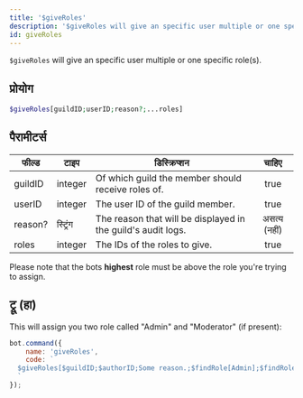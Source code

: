 ```yaml
---
title: '$giveRoles'
description: '$giveRoles will give an specific user multiple or one specific role(s).'
id: giveRoles
---
```


`$giveRoles` will give an specific user multiple or one specific role(s).

## प्रोयोग

```php
$giveRoles[guildID;userID;reason?;...roles]
```

## पैरामीटर्स

| फील्ड   | टाइप     | डिस्क्रिप्शन                                                 |    चाहिए     |
| ------- | -------- | ------------------------------------------------------------ |:------------:|
| guildID | integer  | Of which guild the member should receive roles of.           |     true     |
| userID  | integer  | The user ID of the guild member.                             |     true     |
| reason? | स्ट्रिंग | The reason that will be displayed in the guild's audit logs. | असत्य (नहीं) |
| roles   | integer  | The IDs of the roles to give.                                |     true     |

Please note that the bots **highest** role must be above the role you're trying to assign.

## ट्रू (हा)

This will assign you two role called "Admin" and "Moderator" (if present):

```javascript
bot.command({
    name: 'giveRoles',
    code: `
  $giveRoles[$guildID;$authorID;Some reason.;$findRole[Admin];$findRole[Moderator]]
  `
});
```